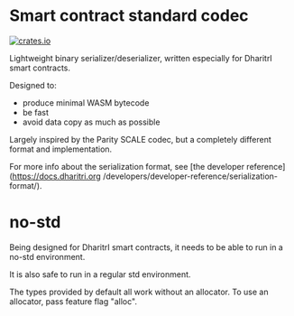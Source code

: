# Smart contract standard codec

[![crates.io](https://img.shields.io/crates/v/dharitri-sc-codec.svg)](https://crates.io/crates/dharitri-sc-codec) 

Lightweight binary serializer/deserializer, written especially for DharitrI smart contracts.

Designed to:
- produce minimal WASM bytecode
- be fast
- avoid data copy as much as possible

Largely inspired by the Parity SCALE codec, but a completely different format and implementation.

For more info about the serialization format, see [the developer reference](https://docs.dharitri.org
/developers/developer-reference/serialization-format/).

# no-std

Being designed for DharitrI smart contracts, it needs to be able to run in a no-std environment.

It is also safe to run in a regular std environment.

The types provided by default all work without an allocator. To use an allocator, pass feature flag "alloc".
